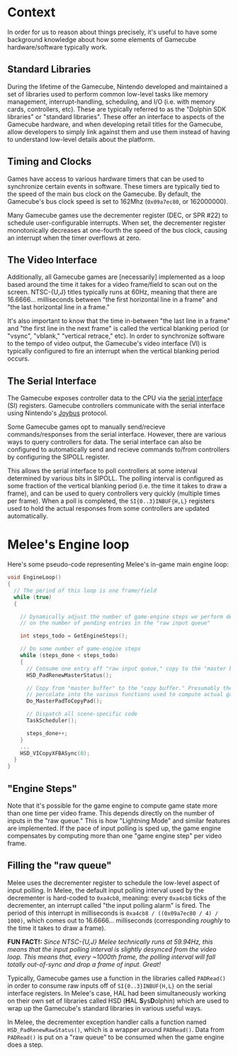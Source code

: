 # Context
In order for us to reason about things precisely, it's useful to have some
background knowledge about how some elements of Gamecube hardware/software
typically work.

## Standard Libraries
During the lifetime of the Gamecube, Nintendo developed and maintained a
set of libraries used to perform common low-level tasks like memory management,
interrupt-handling, scheduling, and I/O (i.e. with memory cards, controllers,
etc). These are typically referred to as the "Dolphin SDK libraries" or
"standard libraries". These offer an interface to aspects of the Gamecube 
hardware, and when developing retail titles for the Gamecube, allow developers
to simply link against them and use them instead of having to understand 
low-level details about the platform. 

## Timing and Clocks
Games have access to various hardware timers that can be used to synchronize
certain events in software. These timers are typically tied to the speed of
the main bus clock on the Gamecube. By default, the Gamecube's bus clock speed 
is set to 162Mhz (`0x09a7ec80`, or 162000000).

Many Gamecube games use the decrementer register (DEC, or SPR #22) to schedule
user-configurable interrupts. When set, the decrementer register monotonically
decreases at one-fourth the speed of the bus clock, causing an interrupt when
the timer overflows at zero.

## The Video Interface
Additionally, all Gamecube games are [necessarily] implemented as a loop based 
around the time it takes for a video frame/field to scan out on the screen. 
NTSC-{U,J} titles typically runs at 60Hz, meaning that there are 16.6666... 
milliseconds between "the first horizontal line in a frame" and "the last 
horizontal line in a frame." 

It's also important to know that the time in-between "the last line in a frame"
and "the first line in the next frame" is called the vertical blanking period 
(or "vsync", "vblank," "vertical retrace," etc). In order to synchronize 
software to the tempo of video output, the Gamecube's video interface (VI) is 
typically configured to fire an interrupt when the vertical blanking period 
occurs. 

## The Serial Interface
The Gamecube exposes controller data to the CPU via the 
[serial interface](https://www.gc-forever.com/yagcd/chap5.html#sec5.8) (SI)
registers. Gamecube controllers communicate with the serial interface using Nintendo's 
[Joybus](https://github.com/ExtremsCorner/gba-as-controller/blob/gc/controller/source/main.arm.c)
protocol.

Some Gamecube games opt to manually send/recieve commands/responses from the
serial interface. However, there are various ways to query controllers for 
data. The serial interface can also be configured to automatically send and
recieve commands to/from controllers by configuring the SIPOLL register.

This allows the serial interface to poll controllers at some interval 
determined by various bits in SIPOLL. The polling interval is configured as 
some fraction of the vertical blanking period (i.e. the time it takes to draw 
a frame), and can be used to query controllers very quickly (multiple times
per frame). When a poll is completed, the `SI{0..3}INBUF{H,L}` registers used to
hold the actual responses from some controllers are updated automatically.

# Melee's Engine loop
Here's some pseudo-code representing Melee's in-game main engine loop:

```c
void EngineLoop()
{
  // The period of this loop is one frame/field
  while (true)
  {

    // Dynamically adjust the number of game-engine steps we perform depending 
    // on the number of pending entries in the "raw input queue"

    int steps_todo = GetEngineSteps();

    // Do some number of game-engine steps
    while (steps_done < steps_todo)
    {
      // Consume one entry off "raw input queue," copy to the "master buffer."
      HSD_PadRenewMasterStatus();

      // Copy from "master buffer" to the "copy buffer." Presumably these 
      // percolate into the various functions used to compute actual game state.
      Do_MasterPadToCopyPad();

      // Dispatch all scene-specific code
      TaskScheduler();

      steps_done++;
    }
    ...
    HSD_VICopyXFBASync(0);
  }
}
```

## "Engine Steps"
Note that it's possible for the game engine to compute game state more than one time
per video frame. This depends directly on the number of inputs in the "raw queue."
This is how "Lightning Mode" and similar features are implemented. If the pace of input
polling is sped up, the game engine compensates by computing more than one "game engine step"
per video frame.

## Filling the "raw queue"
Melee uses the decrementer register to schedule the low-level aspect of input polling.
In Melee, the default input polling interval used by the decrementer is hard-coded 
to `0xa4cb8`, meaning: every `0xa4cb8` ticks of the decrementer, an interrupt called 
"the input polling alarm" is fired. The period of this interrupt in milliseconds 
is `0xa4cb8 / ((0x09a7ec80 / 4) / 1000)`, which comes out to 16.6666... milliseconds 
(corresponding _roughly_ to the time it takes to draw a frame).

**FUN FACT!:** _Since NTSC-{U,J} Melee technically runs at 59.94Hz, this means that 
the input polling interval is slightly desynced from the video loop. This means that,
every ~1000th frame, the polling interval will fall totally out-of-sync and drop
a frame of input. Great!_

Typically, Gamecube games use a function in the libraries called `PADRead()` in order
to consume raw inputs off of `SI{0..3}INBUF{H,L}` on the serial interface registers.
In Melee's case, HAL had been simultaneously working on their own set of libraries 
called HSD (**H**AL **S**ys**D**olphin) which are used to wrap up the Gamecube's 
standard libraries in various useful ways.

In Melee, the decrementer exception handler calls a function named `HSD_PadRenewRawStatus()`, 
which is a wrapper around `PADRead()`. Data from `PADRead()` is put on a "raw queue" to be 
consumed when the game engine does a step.
